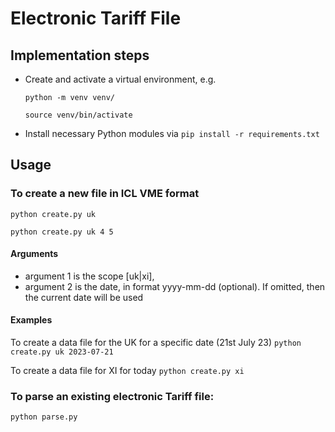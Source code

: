 # Electronic Tariff File

## Implementation steps

- Create and activate a virtual environment, e.g.

  `python -m venv venv/`

  `source venv/bin/activate`

- Install necessary Python modules via `pip install -r requirements.txt`

## Usage

### To create a new file in ICL VME format

`python create.py uk`

`python create.py uk 4 5`

#### Arguments
- argument 1 is the scope [uk|xi],
- argument 2 is the date, in format yyyy-mm-dd (optional). If omitted, then the current date will be used

#### Examples

To create a data file for the UK for a specific date (21st July 23)
`python create.py uk 2023-07-21`

To create a data file for XI for today
`python create.py xi`

### To parse an existing electronic Tariff file:
`python parse.py`
